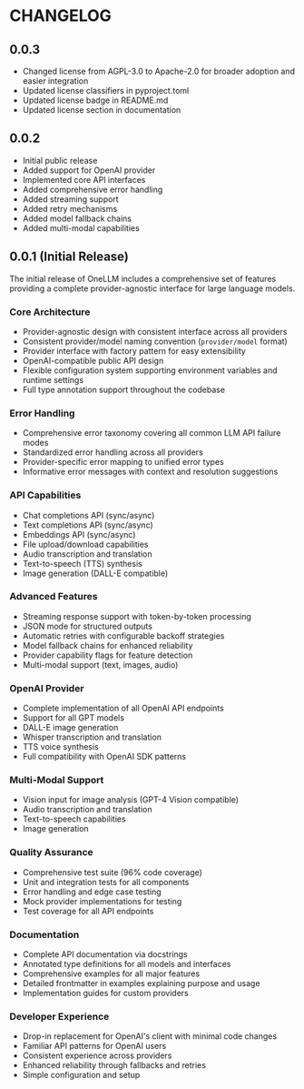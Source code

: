 # CHANGELOG

## 0.0.3

- Changed license from AGPL-3.0 to Apache-2.0 for broader adoption and easier integration
- Updated license classifiers in pyproject.toml
- Updated license badge in README.md
- Updated license section in documentation

## 0.0.2

- Initial public release
- Added support for OpenAI provider
- Implemented core API interfaces
- Added comprehensive error handling
- Added streaming support
- Added retry mechanisms
- Added model fallback chains
- Added multi-modal capabilities

## 0.0.1 (Initial Release)

The initial release of OneLLM includes a comprehensive set of features providing a complete provider-agnostic interface for large language models.

### Core Architecture

- Provider-agnostic design with consistent interface across all providers
- Consistent provider/model naming convention (`provider/model` format)
- Provider interface with factory pattern for easy extensibility
- OpenAI-compatible public API design
- Flexible configuration system supporting environment variables and runtime settings
- Full type annotation support throughout the codebase

### Error Handling

- Comprehensive error taxonomy covering all common LLM API failure modes
- Standardized error handling across all providers
- Provider-specific error mapping to unified error types
- Informative error messages with context and resolution suggestions

### API Capabilities

- Chat completions API (sync/async)
- Text completions API (sync/async)
- Embeddings API (sync/async)
- File upload/download capabilities
- Audio transcription and translation
- Text-to-speech (TTS) synthesis
- Image generation (DALL-E compatible)

### Advanced Features

- Streaming response support with token-by-token processing
- JSON mode for structured outputs
- Automatic retries with configurable backoff strategies
- Model fallback chains for enhanced reliability
- Provider capability flags for feature detection
- Multi-modal support (text, images, audio)

### OpenAI Provider

- Complete implementation of all OpenAI API endpoints
- Support for all GPT models
- DALL-E image generation
- Whisper transcription and translation
- TTS voice synthesis
- Full compatibility with OpenAI SDK patterns

### Multi-Modal Support

- Vision input for image analysis (GPT-4 Vision compatible)
- Audio transcription and translation
- Text-to-speech capabilities
- Image generation

### Quality Assurance

- Comprehensive test suite (96% code coverage)
- Unit and integration tests for all components
- Error handling and edge case testing
- Mock provider implementations for testing
- Test coverage for all API endpoints

### Documentation

- Complete API documentation via docstrings
- Annotated type definitions for all models and interfaces
- Comprehensive examples for all major features
- Detailed frontmatter in examples explaining purpose and usage
- Implementation guides for custom providers

### Developer Experience

- Drop-in replacement for OpenAI's client with minimal code changes
- Familiar API patterns for OpenAI users
- Consistent experience across providers
- Enhanced reliability through fallbacks and retries
- Simple configuration and setup
